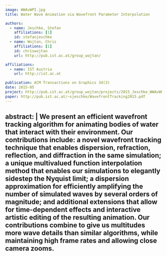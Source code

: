 ```yaml
---
image: WWAvWPI.jpg
title: Water Wave Animation via Wavefront Parameter Interpolation

authors:
  - name: Jeschke, Stefan
    affiliations: [1]
    id: stefanjeschke
  - name: Wojtan, Chris
    affiliations: [1]
    id: chriswojtan
    url: http://pub.ist.ac.at/group_wojtan/

affiliations:
  - name: IST Austria
    url: http://ist.ac.at

publication: ACM Transactions on Graphics 34(3)
date: 2015-05
project: http://pub.ist.ac.at/group_wojtan/projects/2015_Jeschke_WWAvWPI
paper: http://pub.ist.ac.at/~sjeschke/WavefrontTracking2015.pdf
---
```


abstract: |
  We present an efficient wavefront tracking algorithm for animating bodies
of water that interact with their environment. Our contributions include: a
novel wavefront tracking technique that enables dispersion, refraction, reflection,
and diffraction in the same simulation; a unique multivalued function
interpolation method that enables our simulations to elegantly sidestep
the Nyquist limit; a dispersion approximation for efficiently amplifying the
number of simulated waves by several orders of magnitude; and additional
extensions that allow for time-dependent effects and interactive artistic editing
of the resulting animation. Our contributions combine to give us multitudes
more wave details than similar algorithms, while maintaining high
frame rates and allowing close camera zooms.
---
